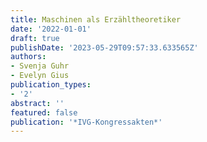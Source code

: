 ```yaml
---
title: Maschinen als Erzähltheoretiker
date: '2022-01-01'
draft: true
publishDate: '2023-05-29T09:57:33.633565Z'
authors:
- Svenja Guhr
- Evelyn Gius
publication_types:
- '2'
abstract: ''
featured: false
publication: '*IVG-Kongressakten*'
---
```


